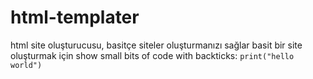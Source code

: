 # html-templater
html site oluşturucusu, basitçe siteler oluşturmanızı sağlar basit bir site oluşturmak için
show small bits of code with backticks: `print("hello world")` 
